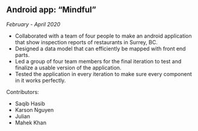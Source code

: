 ## Android app: “Mindful”
*February - April 2020*
- Collaborated with a team of four people to make an android application that show inspection reports of restaurants in Surrey, BC.
- Designed a data model that can efficiently be mapped with front end parts.
- Led a group of four team members for the final iteration to test and finalize a usable version of the application.
- Tested the application in every iteration to make sure every component in it works perfectly.

Contributors:
- Saqib Hasib
- Karson Nguyen
- Julian 
- Mahek Khan
